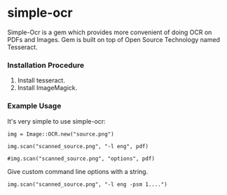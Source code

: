 # simple-ocr
Simple-Ocr is a gem which provides more convenient of doing OCR on PDFs and Images.
Gem is built on top of Open Source Technology named Tesseract.

<h3>Installation Procedure</h3>

1. Install tesseract.
2. Install ImageMagick.

<h3>Example Usage</h3>

It's very simple to use simple-ocr:

`img = Image::OCR.new("source.png")`

`img.scan("scanned_source.png", "-l eng", pdf)`

`#img.scan("scanned_source.png", "options", pdf)`


Give custom command line options with a string.

`img.scan("scanned_source.png", "-l eng -psm 1....")`

